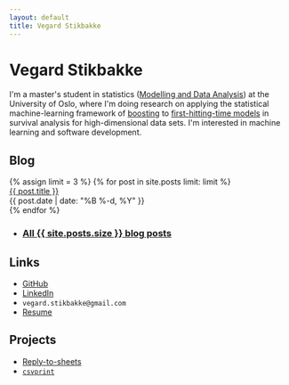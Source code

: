 ```yaml
---
layout: default
title: Vegard Stikbakke
---
```


# Vegard Stikbakke

I'm a master's student in statistics ([Modelling and Data Analysis](http://www.uio.no/english/studies/programmes/modelling-data-analysis/)) at the University of Oslo, where I'm doing research on applying the statistical machine-learning framework of [boosting](https://en.wikipedia.org/wiki/Boosting_(machine_learning)) to [first-hitting-time models](https://en.wikipedia.org/wiki/First-hitting-time_model) in survival analysis for high-dimensional data sets. I'm interested in machine learning and software development.

## Blog
<div id="blog-links">
{% assign limit = 3 %}
{% for post in site.posts limit: limit %}
<div class="blog-link">
<a href="{{ post.url }}">{{ post.title }}</a>
<br />{{ post.date | date: "%B %-d, %Y" }}
</div>
{% endfor %}
<ul><li><i class="fa fa-pencil" aria-hidden="true"></i><h3><a href="blog/">All {{ site.posts.size }} blog posts</a></h3></li></ul>
</div>

## Links

<!-- Hacky HTML to get list of links with images and decent placement -->
<div id="links">
    <ul>
        <li>
            <i class="fa fa-github" aria-hidden="true"></i>
            <a href="https://github.com/vegarsti">GitHub</a>
        </li>
        <li>
            <i class="fa fa-linkedin" aria-hidden="true"></i>
            <a href="https://no.linkedin.com/in/vegardstikbakke">LinkedIn</a>
        </li>
        <li>
            <i class="fa fa-envelope-o" aria-hidden="true"></i>
            <code>vegard.stikbakke@gmail.com</code>
        </li>
        <li>
            <i class="fa fa-file-pdf-o" aria-hidden="true"></i>
            <a href="assets/pdf/Resume.pdf">Resume</a>
        </li>
    </ul>
</div>

<!-- Old list of links
<i class="fa fa-github" aria-hidden="true"></i> [GitHub](https://github.com/vegarsti)
<br /><i class="fa fa-linkedin" aria-hidden="true"></i> [LinkedIn](https://no.linkedin.com/in/vegardstikbakke)
<br /><i class="fa fa-twitter" aria-hidden="true"></i> [Twitter](https://twitter.com/vegardstikbakke)
<br /><i class="fa fa-envelope-o" aria-hidden="true"></i> [E-mail](mailto:vegard.stikbakke@gmail.com)
<br /><i class="fa fa-file-pdf-o" aria-hidden="true"></i> [Resume](assets/pdf/resume.pdf)
-->

## Projects

- [Reply-to-sheets](http://reply-to-sheets.com)
- [`csvprint`](http://github.com/vegarsti/csvprint)